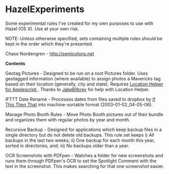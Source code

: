 HazelExperiments
================

Some experimental rules I've created for my own purposes to use with Hazel (OS X). Use at your own risk.

NOTE: Unless otherwise specified, sets containing multiple rules should be kept in the order which they're presented.

Chase Nordengren - http://semicolons.net


**Contents**

Geotag Pictures - Designed to be run on a root Pictures folder. Uses geotagged information (where available) to assign photos a Mavericks tag based on their location (generally, city and state). Requires [Location Helper for Applescript ](http://www.mousedown.net/mouseware/LocationHelper.html). Thanks to [JakeBilbrey](https://github.com/JakeBilbrey) for help with Location Helper.

IFTTT Date Rename - Processes dates from files saved to dropbox by [If This Then That](http://ifttt.com) into machine-sortable format (2003-01-02_04-05-06).

Manage Photo Booth Rules - Move Photo Booth pictures out of their bundle and organizes them with regular photos by year and month.

Recursive Backup - Designed for applications which keep backup files in a single directory but do not delete old backups. This rule set keeps i) All backups in the last two weeks; ii) One backup for each month this year, sorted in directories, and; iii) No backups older than a year.

OCR Screenshots with PDFpen - Watches a folder for new screenshots and runs them through PDFpen's OCR to set the Spotlight Comment with the text in the screenshot. This makes searching for that one screenshot easier.
